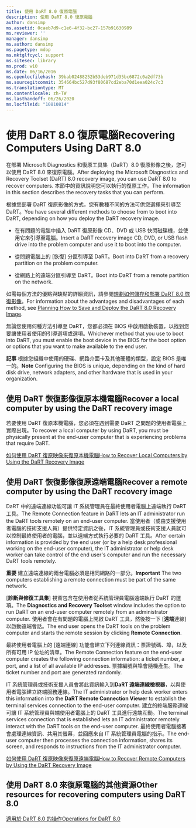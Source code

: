 ```yaml
---
title: 使用 DaRT 8.0 復原電腦
description: 使用 DaRT 8.0 復原電腦
author: dansimp
ms.assetid: 0caeb7d9-c1e6-4f32-bc27-157b91630989
ms.reviewer: ''
manager: dansimp
ms.author: dansimp
ms.pagetype: mdop
ms.mktglfcycl: support
ms.sitesec: library
ms.prod: w10
ms.date: 06/16/2016
ms.openlocfilehash: 39bab02488252b53deb971d35bc6872c0a2df73b
ms.sourcegitcommit: 354664bc527d93f80687cd2eba70d1eea024c7c3
ms.translationtype: MT
ms.contentlocale: zh-TW
ms.lasthandoff: 06/26/2020
ms.locfileid: "10810814"
---
```

# <span data-ttu-id="03976-103">使用 DaRT 8.0 復原電腦</span><span class="sxs-lookup"><span data-stu-id="03976-103">Recovering Computers Using DaRT 8.0</span></span>


<span data-ttu-id="03976-104">在部署 Microsoft Diagnostics 和復原工具集（DaRT）8.0 復原影像之後，您可以使用 DaRT 8.0 來復原電腦。</span><span class="sxs-lookup"><span data-stu-id="03976-104">After deploying the Microsoft Diagnostics and Recovery Toolset (DaRT) 8.0 recovery image, you can use DaRT 8.0 to recover computers.</span></span> <span data-ttu-id="03976-105">本節中的資訊說明您可以執行的復原工作。</span><span class="sxs-lookup"><span data-stu-id="03976-105">The information in this section describes the recovery tasks that you can perform.</span></span>

<span data-ttu-id="03976-106">根據您部署 DaRT 復原影像的方式，您有數種不同的方法可供您選擇來引導至 DaRT。</span><span class="sxs-lookup"><span data-stu-id="03976-106">You have several different methods to choose from to boot into DaRT, depending on how you deploy the DaRT recovery image.</span></span>

-   <span data-ttu-id="03976-107">在有問題的電腦中插入 DaRT 復原影像 CD、DVD 或 USB 快閃磁碟機，並使用它來引導至電腦。</span><span class="sxs-lookup"><span data-stu-id="03976-107">Insert a DaRT recovery image CD, DVD, or USB flash drive into the problem computer and use it to boot into the computer.</span></span>

-   <span data-ttu-id="03976-108">從問題電腦上的 [恢復] 分區引導至 DaRT。</span><span class="sxs-lookup"><span data-stu-id="03976-108">Boot into DaRT from a recovery partition on the problem computer.</span></span>

-   <span data-ttu-id="03976-109">從網路上的遠端分區引導至 DaRT。</span><span class="sxs-lookup"><span data-stu-id="03976-109">Boot into DaRT from a remote partition on the network.</span></span>

<span data-ttu-id="03976-110">如需每個方法的優點與缺點的詳細資訊，請參閱[規劃如何儲存和部署 DaRT 8.0 恢復影像](planning-how-to-save-and-deploy-the-dart-80-recovery-image-dart-8.md)。</span><span class="sxs-lookup"><span data-stu-id="03976-110">For information about the advantages and disadvantages of each method, see [Planning How to Save and Deploy the DaRT 8.0 Recovery Image](planning-how-to-save-and-deploy-the-dart-80-recovery-image-dart-8.md).</span></span>

<span data-ttu-id="03976-111">無論您使用何種方法引導至 DaRT，您都必須在 BIOS 中啟用啟動裝置，以找到您要讓使用者使用的引導選項或選項。</span><span class="sxs-lookup"><span data-stu-id="03976-111">Whichever method that you use to boot into DaRT, you must enable the boot device in the BIOS for the boot option or options that you want to make available to the end user.</span></span>

<span data-ttu-id="03976-112">**記事** 根據您組織中使用的硬碟、網路介面卡及其他硬體的類型，設定 BIOS 是唯一的。</span><span class="sxs-lookup"><span data-stu-id="03976-112">**Note** Configuring the BIOS is unique, depending on the kind of hard disk drive, network adapters, and other hardware that is used in your organization.</span></span>

 

## <span data-ttu-id="03976-113">使用 DaRT 恢復影像復原本機電腦</span><span class="sxs-lookup"><span data-stu-id="03976-113">Recover a local computer by using the DaRT recovery image</span></span>


<span data-ttu-id="03976-114">若要使用 DaRT 復原本機電腦，您必須在遇到需要 DaRT 之問題的使用者電腦上實際出現。</span><span class="sxs-lookup"><span data-stu-id="03976-114">To recover a local computer by using DaRT, you must be physically present at the end-user computer that is experiencing problems that require DaRT.</span></span>

[<span data-ttu-id="03976-115">如何使用 DaRT 復原映像來復原本機電腦</span><span class="sxs-lookup"><span data-stu-id="03976-115">How to Recover Local Computers by Using the DaRT Recovery Image</span></span>](how-to-recover-local-computers-by-using-the-dart-recovery-image-dart-8.md)

## <span data-ttu-id="03976-116">使用 DaRT 恢復影像復原遠端電腦</span><span class="sxs-lookup"><span data-stu-id="03976-116">Recover a remote computer by using the DaRT recovery image</span></span>


<span data-ttu-id="03976-117">DaRT 中的遠端連線功能可讓 IT 系統管理員在最終使用者電腦上遠端執行 DaRT 工具。</span><span class="sxs-lookup"><span data-stu-id="03976-117">The Remote Connection feature in DaRT lets an IT administrator run the DaRT tools remotely on an end-user computer.</span></span> <span data-ttu-id="03976-118">當使用者（或由支援使用者電腦的技術支援人員）提供特定資訊之後，IT 系統管理員或技術支援人員就可以控制最終使用者的電腦，並以遠端方式執行必要的 DaRT 工具。</span><span class="sxs-lookup"><span data-stu-id="03976-118">After certain information is provided by the end user (or by a help desk professional working on the end-user computer), the IT administrator or help desk worker can take control of the end user's computer and run the necessary DaRT tools remotely.</span></span>

<span data-ttu-id="03976-119">**重要** 建立遠端連線的兩台電腦必須是相同網路的一部分。</span><span class="sxs-lookup"><span data-stu-id="03976-119">**Important** The two computers establishing a remote connection must be part of the same network.</span></span>

 

<span data-ttu-id="03976-120">[**診斷與修復工具集**] 視窗包含在使用者從系統管理員電腦遠端執行 DaRT 的選項。</span><span class="sxs-lookup"><span data-stu-id="03976-120">The **Diagnostics and Recovery Toolset** window includes the option to run DaRT on an end-user computer remotely from an administrator computer.</span></span> <span data-ttu-id="03976-121">使用者會在有問題的電腦上開啟 DaRT 工具，然後按一下 [**遠端**連線] 以啟動遠端會話。</span><span class="sxs-lookup"><span data-stu-id="03976-121">The end user opens the DaRT tools on the problem computer and starts the remote session by clicking **Remote Connection**.</span></span>

<span data-ttu-id="03976-122">最終使用者電腦上的 [遠端連線] 功能會建立下列連線資訊：票證號碼、埠，以及所有可用 IP 位址的清單。</span><span class="sxs-lookup"><span data-stu-id="03976-122">The Remote Connection feature on the end-user computer creates the following connection information: a ticket number, a port, and a list of all available IP addresses.</span></span> <span data-ttu-id="03976-123">票據編號與埠會隨機產生。</span><span class="sxs-lookup"><span data-stu-id="03976-123">The ticket number and port are generated randomly.</span></span>

<span data-ttu-id="03976-124">IT 系統管理員或技術支援人員會將此資訊輸入到**DaRT 遠端連線檢視器**，以與使用者電腦建立終端服務連線。</span><span class="sxs-lookup"><span data-stu-id="03976-124">The IT administrator or help desk worker enters this information into the **DaRT Remote Connection Viewer** to establish the terminal services connection to the end-user computer.</span></span> <span data-ttu-id="03976-125">建立的終端服務連線可讓 IT 系統管理員與端使用者電腦上的 DaRT 工具進行遠端互動。</span><span class="sxs-lookup"><span data-stu-id="03976-125">The terminal services connection that is established lets an IT administrator remotely interact with the DaRT tools on the end-user computer.</span></span> <span data-ttu-id="03976-126">最終使用者電腦接著會處理連線資訊、共用其螢幕，並回應來自 IT 系統管理員電腦的指示。</span><span class="sxs-lookup"><span data-stu-id="03976-126">The end-user computer then processes the connection information, shares its screen, and responds to instructions from the IT administrator computer.</span></span>

[<span data-ttu-id="03976-127">如何使用 DaRT 復原映像來復原遠端電腦</span><span class="sxs-lookup"><span data-stu-id="03976-127">How to Recover Remote Computers by Using the DaRT Recovery Image</span></span>](how-to-recover-remote-computers-by-using-the-dart-recovery-image-dart-8.md)

## <span data-ttu-id="03976-128">使用 DaRT 8.0 來復原電腦的其他資源</span><span class="sxs-lookup"><span data-stu-id="03976-128">Other resources for recovering computers using DaRT 8.0</span></span>


[<span data-ttu-id="03976-129">適用於 DaRT 8.0 的操作</span><span class="sxs-lookup"><span data-stu-id="03976-129">Operations for DaRT 8.0</span></span>](operations-for-dart-80-dart-8.md)

 

 





